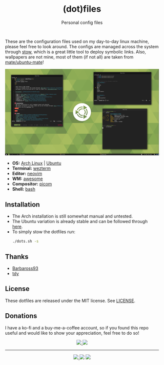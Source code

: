 <h1 align="center">(dot)files</h1>
<p align="center">
  Personal config files
</p>
<br>

These are the configuration files used on my day-to-day linux machine, please feel free to look around.
The configs are managed across the system through [stow](https://www.gnu.org/software/stow/), which is 
a great little tool to deploy symbolic links. Also, wallpapers are not mine, most of them 
(if not all) are taken from [mate/ubuntu-mate](https://github.com/ubuntu-mate/ubuntu-mate-artwork)!

![Screenshot](.github/assets/screen.png?)

- **OS:** [Arch Linux](https://archlinux.org) | [Ubuntu](https://ubuntu.com/)
- **Terminal:** [wezterm](https://github.com/wez/wezterm)
- **Editor:** [neovim](https://github.com/neovim/neovim)
- **WM:** [awesome](https://github.com/awesomeWM/awesome)
- **Compositor:** [picom](https://github.com/yshui/picom)
- **Shell:** [bash](https://www.gnu.org/software/bash/)

<!-- - **Terminal:** [alacritty](https://github.com/alacritty/alacritty) -->

## Installation
* The Arch installation is still somewhat manual and untested.
* The Ubuntu variation is already stable and can be followed through [here](https://github.com/duclos-cavalcanti/deploy).
* To simply stow the dotfiles run:
  ```sh
  ./dots.sh -s
  ```

## Thanks
- [Barbaross93](https://github.com/Barbaross93/Muspelheim)
- [tdy](https://github.com/tdy/awesome)

## License
These dotfiles are released under the MIT license. See [LICENSE](LICENSE).

## Donations
I have a ko-fi and a buy-me-a-coffee account, so if you found this repo useful and would like to show your appreciation, feel free to do so!

<p align="center">
<a href="https://ko-fi.com/duclos">
<img src="https://img.shields.io/badge/donation-ko--fi-red.svg">
</a>

<a href="https://www.buymeacoffee.com/danielduclos">
<img src="https://img.shields.io/badge/donation-buy--me--coffee-green.svg">
</a>

</p>

---
<p align="center">
<a href="https://github.com/duclos-cavalcanti/templates/LICENSE">
  <img src="https://img.shields.io/badge/license-MIT-blue.svg" />
</a>
<a>
  <img src="https://img.shields.io/github/languages/code-size/duclos-cavalcanti/dotfiles.svg" />
</a>
<a>
  <img src="https://img.shields.io/github/commit-activity/m/duclos-cavalcanti/dotfiles.svg" />
</a>
</p>
